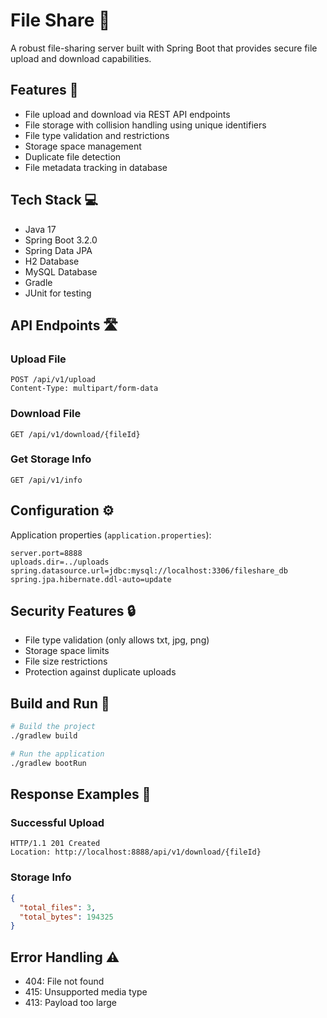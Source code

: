 # File Share 📂

A robust file-sharing server built with Spring Boot that provides secure file upload and download capabilities.

## Features 🌟

- File upload and download via REST API endpoints
- File storage with collision handling using unique identifiers
- File type validation and restrictions
- Storage space management
- Duplicate file detection
- File metadata tracking in database

## Tech Stack 💻

- Java 17
- Spring Boot 3.2.0
- Spring Data JPA
- H2 Database
- MySQL Database
- Gradle
- JUnit for testing

## API Endpoints 🛣️

### Upload File
```http
POST /api/v1/upload
Content-Type: multipart/form-data
```

### Download File
```http
GET /api/v1/download/{fileId}
```

### Get Storage Info
```http
GET /api/v1/info
```

## Configuration ⚙️

Application properties (`application.properties`):
```properties
server.port=8888
uploads.dir=../uploads
spring.datasource.url=jdbc:mysql://localhost:3306/fileshare_db
spring.jpa.hibernate.ddl-auto=update
```

## Security Features 🔒

- File type validation (only allows txt, jpg, png)
- Storage space limits
- File size restrictions
- Protection against duplicate uploads

## Build and Run 🚀

```bash
# Build the project
./gradlew build

# Run the application
./gradlew bootRun
```

## Response Examples 📝

### Successful Upload
```http
HTTP/1.1 201 Created
Location: http://localhost:8888/api/v1/download/{fileId}
```

### Storage Info
```json
{
  "total_files": 3,
  "total_bytes": 194325
}
```

## Error Handling ⚠️

- 404: File not found
- 415: Unsupported media type
- 413: Payload too large
